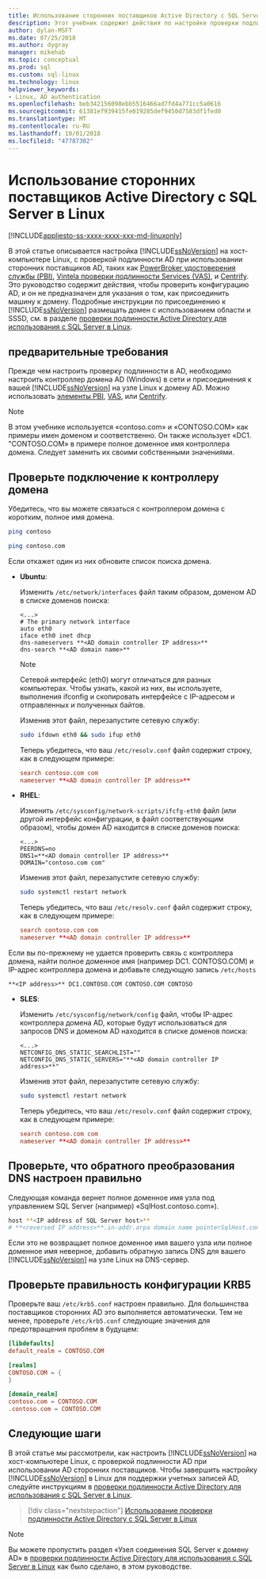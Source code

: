 ```yaml
---
title: Использование сторонних поставщиков Active Directory с SQL Server в Linux | Документация Майкрософт
description: Этот учебник содержит действия по настройке проверки подлинности AD с помощью сторонних поставщиков
author: dylan-MSFT
ms.date: 07/25/2018
ms.author: dygray
manager: mikehab
ms.topic: conceptual
ms.prod: sql
ms.custom: sql-linux
ms.technology: linux
helpviewer_keywords:
- Linux, AD authentication
ms.openlocfilehash: beb342156098ebb5516466ad7fd4a771cc5a0616
ms.sourcegitcommit: 61381ef939415fe019285def9450d7583df1fed0
ms.translationtype: MT
ms.contentlocale: ru-RU
ms.lasthandoff: 10/01/2018
ms.locfileid: "47787302"
---
```

# <a name="use-third-party-active-directory-providers-with-sql-server-on-linux"></a>Использование сторонних поставщиков Active Directory с SQL Server в Linux

[!INCLUDE[appliesto-ss-xxxx-xxxx-xxx-md-linuxonly](../includes/appliesto-ss-xxxx-xxxx-xxx-md-linuxonly.md)]

В этой статье описывается настройка [!INCLUDE[ssNoVersion](../includes/ssnoversion-md.md)] на хост-компьютере Linux, с проверкой подлинности AD при использовании сторонних поставщиков AD, таких как [PowerBroker удостоверения службы (PBI)](https://www.beyondtrust.com/), [Vintela проверки подлинности Services (VAS)](https://www.oneidentity.com/products/authentication-services/), и [Centrify](https://www.centrify.com/). Это руководство содержит действия, чтобы проверить конфигурацию AD, и он не предназначен для указания о том, как присоединить машину к домену. Подробные инструкции по присоединению к [!INCLUDE[ssNoVersion](../includes/ssnoversion-md.md)] размещать домен с использованием области и SSSD, см. в разделе [проверки подлинности Active Directory для использования с SQL Server в Linux](sql-server-linux-active-directory-authentication.md).

## <a name="prerequisites"></a>предварительные требования

Прежде чем настроить проверку подлинности в AD, необходимо настроить контроллер домена AD (Windows) в сети и присоединения к вашей [!INCLUDE[ssNoVersion](../includes/ssnoversion-md.md)] на узле Linux к домену AD. Можно использовать [элементы PBI](https://www.beyondtrust.com/), [VAS](https://www.oneidentity.com/products/authentication-services/), или [Centrify](https://www.centrify.com/).

> [!NOTE]
>
>В этом учебнике используется «contoso.com» и «CONTOSO.COM» как примеры имен доменом и соответственно. Он также использует «DC1. "CONTOSO.COM» в примере полное доменное имя контроллера домена. Следует заменить их своими собственными значениями.

## <a name="check-connection-to-domain-controller"></a>Проверьте подключение к контроллеру домена

Убедитесь, что вы можете связаться с контроллером домена с коротким, полное имя домена.

   ```bash
   ping contoso

   ping contoso.com
   ```

   Если откажет один из них обновите список поиска домена.

   - **Ubuntu**:

     Изменить `/etc/network/interfaces` файл таким образом, доменом AD в списке доменов поиска: 

     ```/etc/network/interfaces
     <...>
     # The primary network interface
     auto eth0
     iface eth0 inet dhcp
     dns-nameservers **<AD domain controller IP address>**
     dns-search **<AD domain name>**
     ```

     > [!NOTE]
     > Сетевой интерфейс (eth0) могут отличаться для разных компьютерах. Чтобы узнать, какой из них, вы используете, выполнения ifconfig и скопировать интерфейсе с IP-адресом и отправленных и полученных байтов.

     Изменив этот файл, перезапустите сетевую службу:

     ```bash
     sudo ifdown eth0 && sudo ifup eth0
     ```

     Теперь убедитесь, что ваш `/etc/resolv.conf` файл содержит строку, как в следующем примере:  

     ```/etc/resolv.conf
     search contoso.com com  
     nameserver **<AD domain controller IP address>**
     ```

   - **RHEL**:

     Изменить `/etc/sysconfig/network-scripts/ifcfg-eth0` файл (или другой интерфейс конфигурации, в файл соответствующим образом), чтобы домен AD находится в списке доменов поиска:

     ```/etc/sysconfig/network-scripts/ifcfg-eth0
     <...>
     PEERDNS=no
     DNS1=**<AD domain controller IP address>**
     DOMAIN="contoso.com com"
     ```

     Изменив этот файл, перезапустите сетевую службу:

     ```bash
     sudo systemctl restart network
     ```

     Теперь убедитесь, что ваш `/etc/resolv.conf` файл содержит строку, как в следующем примере:  

     ```/etc/resolv.conf
     search contoso.com com  
     nameserver **<AD domain controller IP address>**
     ```

   Если вы по-прежнему не удается проверить связь с контроллера домена, найти полное доменное имя (например DC1. CONTOSO.COM) и IP-адрес контроллера домена и добавьте следующую запись `/etc/hosts`

   ```/etc/hosts
   **<IP address>** DC1.CONTOSO.COM CONTOSO.COM CONTOSO
   ```

   - **SLES**:

     Изменить `/etc/sysconfig/network/config` файл, чтобы IP-адрес контроллера домена AD, которые будут использоваться для запросов DNS и доменом AD находится в списке доменов поиска:

     ```/etc/sysconfig/network/config
     <...>
     NETCONFIG_DNS_STATIC_SEARCHLIST=""
     NETCONFIG_DNS_STATIC_SERVERS="**<AD domain controller IP address>**"
     ```

     Изменив этот файл, перезапустите сетевую службу:
     ```bash
     sudo systemctl restart network
     ```

     Теперь убедитесь, что ваш `/etc/resolv.conf` файл содержит строку, как в следующем примере:

     ```/etc/resolv.conf
     search contoso.com com
     nameserver **<AD domain controller IP address>**
     ```

## <a name="check-reverse-dns-is-properly-configured"></a>Проверьте, что обратного преобразования DNS настроен правильно

Следующая команда вернет полное доменное имя узла под управлением SQL Server (например) «SqlHost.contoso.com»).

   ```bash
   host **<IP address of SQL Server host>**
   # **<reversed IP address>**.in-addr.arpa domain name pointerSqlHost.contoso.com.
   ```

   Если это не возвращает полное доменное имя вашего узла или полное доменное имя неверное, добавить обратную запись DNS для вашего [!INCLUDE[ssNoVersion](../includes/ssnoversion-md.md)] на узле Linux на DNS-сервер.

## <a name="check-your-krb5-configuration-is-correct"></a>Проверьте правильность конфигурации KRB5

Проверьте ваш `/etc/krb5.conf` настроен правильно. Для большинства поставщиков сторонних AD это выполняется автоматически. Тем не менее, проверьте `/etc/krb5.conf` следующие значения для предотвращения проблем в будущем:

   ```/etc/krb5.conf
   [libdefaults]
   default_realm = CONTOSO.COM

   [realms]
   CONTOSO.COM = {
   }

   [domain_realm]
   contoso.com = CONTOSO.COM
   .contoso.com = CONTOSO.COM
   ```

## <a name="next-steps"></a>Следующие шаги

В этой статье мы рассмотрели, как настроить [!INCLUDE[ssNoVersion](../includes/ssnoversion-md.md)] на хост-компьютере Linux, с проверкой подлинности AD при использовании AD сторонних поставщиков. Чтобы завершить настройку [!INCLUDE[ssNoVersion](../includes/ssnoversion-md.md)] в Linux для поддержки учетных записей AD, следуйте инструкциям в [проверки подлинности Active Directory для использования с SQL Server в Linux](sql-server-linux-active-directory-authentication.md).

> [!div class="nextstepaction"]
> [Использование проверки подлинности Active Directory с SQL Server в Linux](sql-server-linux-active-directory-authentication.md)

> [!NOTE]
>
> Вы можете пропустить раздел «Узел соединения SQL Server к домену AD» в [проверки подлинности Active Directory для использования с SQL Server в Linux](sql-server-linux-active-directory-authentication.md) как было сделано, в этом руководстве.
